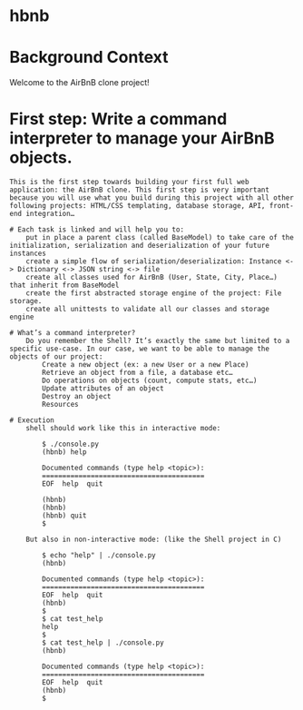 # hbnb
# Background Context

Welcome to the AirBnB clone project!

# First step: Write a command interpreter to manage your AirBnB objects.
    This is the first step towards building your first full web application: the AirBnB clone. This first step is very important because you will use what you build during this project with all other following projects: HTML/CSS templating, database storage, API, front-end integration…

    # Each task is linked and will help you to:
        put in place a parent class (called BaseModel) to take care of the initialization, serialization and deserialization of your future instances
        create a simple flow of serialization/deserialization: Instance <-> Dictionary <-> JSON string <-> file
        create all classes used for AirBnB (User, State, City, Place…) that inherit from BaseModel
        create the first abstracted storage engine of the project: File storage.
        create all unittests to validate all our classes and storage engine

    # What’s a command interpreter?
        Do you remember the Shell? It’s exactly the same but limited to a specific use-case. In our case, we want to be able to manage the objects of our project:
            Create a new object (ex: a new User or a new Place)
            Retrieve an object from a file, a database etc…
            Do operations on objects (count, compute stats, etc…)
            Update attributes of an object
            Destroy an object
            Resources

    # Execution
        shell should work like this in interactive mode:

            $ ./console.py
            (hbnb) help

            Documented commands (type help <topic>):
            ========================================
            EOF  help  quit

            (hbnb) 
            (hbnb) 
            (hbnb) quit
            $
        
        But also in non-interactive mode: (like the Shell project in C)

            $ echo "help" | ./console.py
            (hbnb)

            Documented commands (type help <topic>):
            ========================================
            EOF  help  quit
            (hbnb) 
            $
            $ cat test_help
            help
            $
            $ cat test_help | ./console.py
            (hbnb)

            Documented commands (type help <topic>):
            ========================================
            EOF  help  quit
            (hbnb) 
            $
